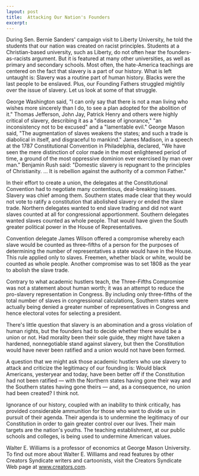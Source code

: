 ```yaml
---
layout: post
title:  Attacking Our Nation's Founders
excerpt:
---
```




During Sen. Bernie Sanders' campaign visit to Liberty University, he told the students that our nation was created on racist principles. Students at a Christian-based university, such as Liberty, do not often hear the founders-as-racists argument. But it is featured at many other universities, as well as primary and secondary schools. Most often, the hate-America teachings are centered on the fact that slavery is a part of our history. What is left untaught is: Slavery was a routine part of human history. Blacks were the last people to be enslaved. Plus, our Founding Fathers struggled mightily over the issue of slavery. Let us look at some of that struggle.

George Washington said, "I can only say that there is not a man living who wishes more sincerely than I do, to see a plan adopted for the abolition of it." Thomas Jefferson, John Jay, Patrick Henry and others were highly critical of slavery, describing it as a "disease of ignorance," "an inconsistency not to be excused" and a "lamentable evil." George Mason said, "The augmentation of slaves weakens the states; and such a trade is diabolical in itself, and disgraceful to mankind." James Madison, in a speech at the 1787 Constitutional Convention in Philadelphia, declared, "We have seen the mere distinction of color made in the most enlightened period of time, a ground of the most oppressive dominion ever exercised by man over man." Benjamin Rush said: "Domestic slavery is repugnant to the principles of Christianity. ... It is rebellion against the authority of a common Father."

In their effort to create a union, the delegates at the Constitutional Convention had to negotiate many contentious, deal-breaking issues. Slavery was chief among them. Southern states made clear that they would not vote to ratify a constitution that abolished slavery or ended the slave trade. Northern delegates wanted to end slave trading and did not want slaves counted at all for congressional apportionment. Southern delegates wanted slaves counted as whole people. That would have given the South greater political power in the House of Representatives.

Convention delegate James Wilson offered a compromise whereby each slave would be counted as three-fifths of a person for the purposes of determining the number of representatives a state would have in the House. This rule applied only to slaves. Freemen, whether black or white, would be counted as whole people. Another compromise was to set 1808 as the year to abolish the slave trade.

Contrary to what academic hustlers teach, the Three-Fifths Compromise was not a statement about human worth; it was an attempt to reduce the pro-slavery representation in Congress. By including only three-fifths of the total number of slaves in congressional calculations, Southern states were actually being denied a greater number of representatives in Congress and hence electoral votes for selecting a president.



There's little question that slavery is an abomination and a gross violation of human rights, but the founders had to decide whether there would be a union or not. Had morality been their sole guide, they might have taken a hardened, nonnegotiable stand against slavery, but then the Constitution would have never been ratified and a union would not have been formed.

A question that we might ask those academic hustlers who use slavery to attack and criticize the legitimacy of our founding is: Would black Americans, yesteryear and today, have been better off if the Constitution had not been ratified — with the Northern states having gone their way and the Southern states having gone theirs — and, as a consequence, no union had been created? I think not.

Ignorance of our history, coupled with an inability to think critically, has provided considerable ammunition for those who want to divide us in pursuit of their agenda. Their agenda is to undermine the legitimacy of our Constitution in order to gain greater control over our lives. Their main targets are the nation's youths. The teaching establishment, at our public schools and colleges, is being used to undermine American values.

Walter E. Williams is a professor of economics at George Mason University. To find out more about Walter E. Williams and read features by other Creators Syndicate writers and cartoonists, visit the Creators Syndicate Web page at www.creators.com.






